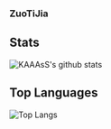 ### ZuoTiJia



## Stats
![KAAAsS's github stats](https://github-readme-stats.vercel.app/api?username=ZuoTiJia)

## Top Languages
![Top Langs](https://github-readme-stats.vercel.app/api/top-langs/?username=ZuoTiJia&langs_count=8)

